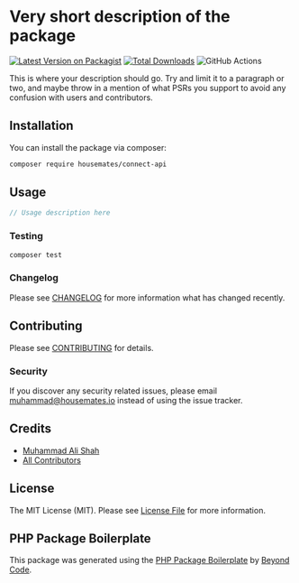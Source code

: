 # Very short description of the package

[![Latest Version on Packagist](https://img.shields.io/packagist/v/housemates/connect-api.svg?style=flat-square)](https://packagist.org/packages/housemates/connect-api)
[![Total Downloads](https://img.shields.io/packagist/dt/housemates/connect-api.svg?style=flat-square)](https://packagist.org/packages/housemates/connect-api)
![GitHub Actions](https://github.com/housemates/connect-api/actions/workflows/main.yml/badge.svg)

This is where your description should go. Try and limit it to a paragraph or two, and maybe throw in a mention of what PSRs you support to avoid any confusion with users and contributors.

## Installation

You can install the package via composer:

```bash
composer require housemates/connect-api
```

## Usage

```php
// Usage description here
```

### Testing

```bash
composer test
```

### Changelog

Please see [CHANGELOG](CHANGELOG.md) for more information what has changed recently.

## Contributing

Please see [CONTRIBUTING](CONTRIBUTING.md) for details.

### Security

If you discover any security related issues, please email muhammad@housemates.io instead of using the issue tracker.

## Credits

-   [Muhammad Ali Shah](https://github.com/housemates)
-   [All Contributors](../../contributors)

## License

The MIT License (MIT). Please see [License File](LICENSE.md) for more information.

## PHP Package Boilerplate

This package was generated using the [PHP Package Boilerplate](https://laravelpackageboilerplate.com) by [Beyond Code](http://beyondco.de/).
